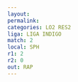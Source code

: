 ```yaml
---
layout: 
permalink: 
categories: LO2 RES2
liga: LIGA INDIGO
match: 2
local: SPH
r1: 2
r2: 0
out: RAP
---
```

